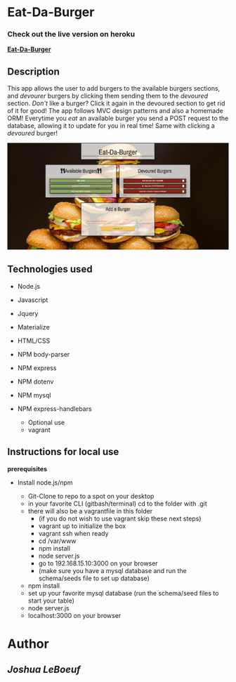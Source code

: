 # Eat-Da-Burger

### Check out the live version on heroku
**[Eat-Da-Burger](https://human-eats-burgers.herokuapp.com/)**

## Description 

This app allows the user to add burgers to the available burgers sections, and _devourer_ burgers by clicking them sending them to the _devoured_ section. _Don't_ like a burger? Click it again in the devoured section to get rid of it for good! The app follows MVC design patterns and also a homemade ORM! Everytime you _eat_ an available burger you send a POST request to the database, allowing it to update for you in real time! Same with clicking a _devoured_ burger!

![burgers](./public/assets/img/home.PNG)

## Technologies used
- Node.js
- Javascript
- Jquery
- Materialize
- HTML/CSS
- NPM body-parser
- NPM express 
- NPM dotenv
- NPM mysql
- NPM express-handlebars

    * Optional use
    - vagrant

## Instructions for local use
**prerequisites**
- Install node.js/npm

    - Git-Clone to repo to a spot on your desktop
    - in your favorite CLI (gitbash/terminal) cd to the folder with .git
    - there will also be a vagrantfile in this folder
        - (if you do not wish to use vagrant skip these next steps)
        - vagrant up to initialize the box
        - vagrant ssh when ready
        - cd /var/www
        - npm install
        - node server.js
        - go to 192.168.15.10:3000 on your browser
        - (make sure you have a mysql database and run the schema/seeds file to set up database)
    - npm install
    - set up your favorite mysql database (run the schema/seed files to start your table)
    - node server.js
    - localhost:3000 on your browser


# Author
## *Joshua LeBoeuf*
